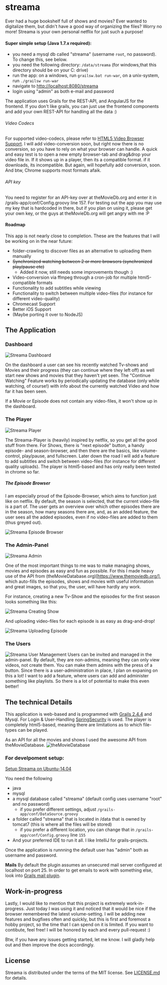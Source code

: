 # streama
Ever had a huge bookshelf full of shows and movies? Ever wanted to digitalize them, but didn't have a good way of organizing the files? Worry no more! Streama is your own personal netflix for just such a purpose! 

#### Super simple setup (Java 1.7.x required): 
- you need a mysql db called "streama" (username `root`, no password). To change this, see below. 
- you need the following directory: `/data/streama` (for windows,that this directory should be on your C: drive)
- run the app: on a windows, run `grailsw.bat run-war`, on a unix-system, run `./grailsw run-war`
- navigate to [http://localhost:8080/streama](http://localhost:8080/streama)
- login using "admin" as both e-mail and password

The application uses Grails for the REST-API, and AngularJS for the frontend. If you don't like grails, you can just use the frontend components and add your own REST-API for handling all the data :) 

###### Video Codecs
For supported video-codecs, please refer to [HTML5 Video Browser Support](https://en.wikipedia.org/wiki/HTML5_video#Browser_support). I will add video-conversion soon, but right now there is no conversion, so you have to rely on what your browser can handle. A quick and easy test is to open a new empty browser-tab and drag&drop your video file in. If it shows up in a player, then its a compatible format. if it downloads, its incompatible. But again, will hopefully add conversion, soon. And btw, Chrome supports most formats afaik. 

###### API key
You need to register for an API-key over at theMovieDb.org and enter it in /grails-app/conf/Config.groovy line 157. For testing out the app you may use my key that is hardcoded in there, but if you plan on using it, please get your own key, or the guys at theMovieDb.org will get angry with me :P

#### Roadmap
This app is not nearly close to completion. 
These are the features that I will be working on in the near future: 
- folder-crawling to discover files as an alternative to uploading them manually
- ~~Synchronized watching between 2 or more browsers (synchronized play/pause etc)~~ 
  - Added it now, still needs some improvements though :) 
- Video-conversion via ffmpeg through a cron-job for multiple html5-compatible formats
- Functionality to add subtitles while viewing
- Functionality to switch between multiple video-files (for instance for different video-quality)
- Chromecast Support
- Better iOS Support
- (Maybe porting it over to NodeJS)

## The Application

### Dashboard
![Streama Dashboard](http://new.tinygrab.com/d9072ef564654c6e245c442e9c7d95facd4b738538.png)

On the dashboard a user can see his recently watched Tv-shows and Movies and their progress (they can continue where they left off) as well start new shows and movies that they haven't yet seen. The "Continue Watching" Feature works by periodically updating the database (only while watching, of course!) with info about the currently watched Video and how far it has been seen.

If a Movie or Episode does not contain any video-files, it won't show up in the dashboard.


### The Player
![Streama Player](http://new.tinygrab.com/d9072ef56407e5d1ac40fab040aedc398a9abb3609.png)

The Streama-Player is (heavily) inspired by netflix, so you get all the good stuff from there. For Shows, there is "next episode" button, a handy episode- and season-browser, and then there are the basics, like volume-control, play/pause, and fullscreen. 
Later down the road I will add a feature to add subtitles and switch between video-files (for instance for different quality uploads). 
The player is html5-based and has only really been tested in chrome so far.

##### The Episode Browser
I am especially proud of the Episode-Browser, which aims to function just like on netflix. By default, the season is selected, that the current video-file is a part of. The user gets an overview over which other episodes there are in the season, how many seasons there are, and, as an added feature, the user sees all the added episodes, even if no video-files are added to them (thus greyed out).

![Streama Episode Browser](http://i.imgur.com/MLE6TpH.gif)

### The Admin-Panel
![Streama Admin](http://new.tinygrab.com/d9072ef56484ebb444cc2fc7bc11f18e9f1706f68f.png)

One of the most important things to me was to make managing shows, movies and episodes as easy and fun as possible. For this I made heavy use of the API from (theMovieDatabase.org)[https://www.themoviedb.org/], which auto-fills the episodes, shows and movies with useful information and great images, so that you, the user, will have hardly any work. 

For instance, creating a new Tv-Show and the episodes for the first season looks something like this: 

![Streama Creating Show](http://i.imgur.com/TLptKdp.gif)


And uploading video-files for each episode is as easy as drag-and-drop! 


![Streama Uploading Episode](http://i.imgur.com/StgES0S.gif)

### The Users
![Streama User Management](http://new.tinygrab.com/d9072ef564717c22dde948c726144b1b707a607adc.png)
Users can be invited and managed in the admin-panel. By default, they are non-admins, meaning they can only view videos, not create them. You can make them admins with the press of a button. Since there is a user-administration in place, I plan on expaning on this a lot! I want to add a feature, where users can add and administer something like playlists. So there is a lot of potential to make this even better! 

## The technical Details
This application is web-based and is programmed with [Grails 2.4.4](https://grails.org/) and Mysql. For Login & User-Handling [SpringSecurity](http://projects.spring.io/spring-security/) is used. The player is completely html5-based, meaning there are limitations as to which file-types can be played. 

As an API for all the movies and shows I used the awesome API from theMovieDatabase. 
![theMovieDatabase](https://d3a8mw37cqal2z.cloudfront.net/images/header_v2.png)



### For develpoment setup: 
[Setup Streama on Ubuntu-14.04](https://github.com/dularion/streama/wiki/Setup-App-on-Ubuntu-14.04)

You need the following
- java
- mysql
- a mysql database called "streama" (default config uses username "root" and no password)
  - if you prefer different settings, adjust `/grails-app/conf/DataSource.groovy`
- a folder called "streama" that is located in /data that is owned by tomcat7 (this is where all the files will be stored) 
  - if you prefer a different location, you can change that in `/grails-app/conf/Config.groovy` line `155`
- And your preferred IDE to run it all. I like IntelliJ for grails-projects.


Once the application is runnning the default user has "admin" both as username and password. 

**Mails**
By default the plugin assumes an unsecured mail server configured at localhost on port 25. In order to get emails to work with something else, look into [Grails mail plugin](http://grails.org/plugins/mail).




## Work-in-progress
Lastly, I would like to mention that this project is extremely work-in-progress. Just today I was using it and noticed that it would be nice if the browser remembered the latest volume-setting. 
I will be adding new features and bugfixes often and quickly, but this is first and foremost a hobby project, so the time that I can spend on it is limited. If you want to contibute, feel free! I will be honored by each and every pull-request :) 

Btw, if you have any issues getting started, let me know. I will gladly help out and then improve the docs accordingly. 


## License
Streama is distributed under the terms of the MIT license.
See [LICENSE.md](https://github.com/dularion/streama/blob/master/LICENSE.md) for details.
